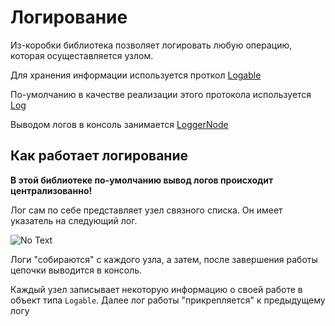 # Логирование

Из-коробки библиотека позволяет логировать любую операцию, которая осущеставляется узлом. 

Для хранения информации используется проткол [Logable](https://lastsprint.dev/CoreNetKit/Docs/swift_output/Protocols/Logable.html)

По-умолчанию в качестве реализации этого протокола используется [Log](https://lastsprint.dev/CoreNetKit/Docs/swift_output/Structs/Log.html)

Выводом логов в консоль занимается [LoggerNode](https://lastsprint.dev/CoreNetKit/Docs/swift_output/Classes/LoggerNode.html)

## Как работает логирование

**В этой библиотеке по-умолчанию вывод логов происходит централизованно!**

Лог сам по себе представляет узел связного списка. Он имеет указатель на следующий лог. 

![No Text](log_nodes_tree)

Логи "собираются" с каждого узла, а затем, после завершения работы цепочки выводится в консоль. 

Каждый узел записывает некоторую информацию о своей работе в объект типа `Logable`. 
Далее лог работы "прикрепляется" к предыдущему логу